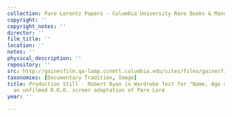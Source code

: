 ```yaml
---
collection: Pare Lorentz Papers - Columbia University Rare Books & Manuscript Library
copyright: ''
copyright_notes: ''
director: ''
film_title: ''
location: ''
notes: ''
physical_description: ''
repository: ''
src: http://gainesfilm.qa-lamp.ccnmtl.columbia.edu/sites/files/gainesfilm/images/110094032.jpg
taxonomies: [Documentary Tradition, Image]
title: Production Still - Robert Ryan in Wardrobe Test for "Name, Age and Occupation"
  an unfilmed R.K.O. screen adaptation of Pare Lore
year: ''

---
```

